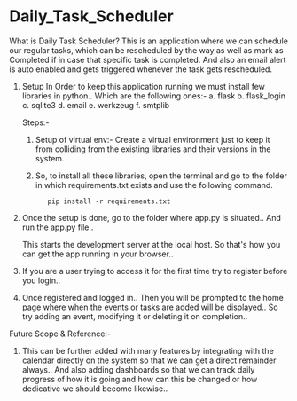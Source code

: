 # Daily_Task_Scheduler


What is Daily Task Scheduler?
  This is an application where we can schedule our regular tasks, which can be rescheduled by the way as well as mark as Completed if in case that specific task is completed. And also an email alert is auto enabled and gets triggered whenever the task gets rescheduled.

1. Setup
  In Order to keep this application running we must install few libraries in python.. Which are the following ones:-
    a. flask
    b. flask_login
    c. sqlite3
    d. email
    e. werkzeug
    f. smtplib


   Steps:-
   1. Setup of virtual env:-
        Create a virtual environment just to keep it from colliding from the existing libraries and their versions in the system.
  
   2. So, to install all these libraries, open the terminal and go to the folder in which requirements.txt exists and use the following command.
  
             pip install -r requirements.txt

2. Once the setup is done, go to the folder where app.py is situated.. And run the app.py file..

     This starts the development server at the local host. So that's how you can get the app running in your browser..

3. If you are a user trying to access it for the first time try to register before you login..

4. Once registered and logged in.. Then you will be prompted to the home page where when the events or tasks are added will be displayed..
    So try adding an event, modifying it or deleting it on completion..



Future Scope & Reference:-

1. This can be further added with many features by integrating with the calendar directly on the system so that we can get a direct remainder always.. And also adding dashboards so that we can track daily progress of how it is going and how can this be changed or how dedicative we should become likewise..
